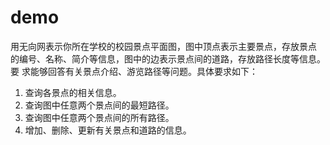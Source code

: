 # demo
用无向网表示你所在学校的校园景点平面图，图中顶点表示主要景点，存放景点
的编号、名称、简介等信息，图中的边表示景点间的道路，存放路径长度等信息。要
求能够回答有关景点介绍、游览路径等问题。具体要求如下：
1. 查询各景点的相关信息。
2. 查询图中任意两个景点间的最短路径。
3. 查询图中任意两个景点间的所有路径。
4. 增加、删除、更新有关景点和道路的信息。
